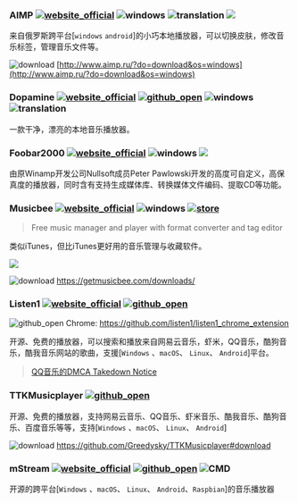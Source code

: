 ### AIMP [![website_official](https://gitbook07.oss-cn-hangzhou.aliyuncs.com/website_official.svg)](http://www.aimp.ru/) ![windows](https://gitbook07.oss-cn-hangzhou.aliyuncs.com/windows.svg) ![translation](https://gitbook07.oss-cn-hangzhou.aliyuncs.com/translation.svg) ![](https://img.shields.io/badge/Version-4.6.0-ff55bb.svg)

来自俄罗斯跨平台[`windows` `android`]的小巧本地播放器，可以切换皮肤，修改音乐标签，管理音乐文件等。

![download](https://gitbook07.oss-cn-hangzhou.aliyuncs.com/download.svg) [http://www.aimp.ru/?do=download&os=windows](http://www.aimp.ru/?do=download&os=windows)

### Dopamine [![website_official](https://gitbook07.oss-cn-hangzhou.aliyuncs.com/website_official.svg)](http://www.digimezzo.com/software/dopamine/) [![github_open](https://gitbook07.oss-cn-hangzhou.aliyuncs.com/github_open.svg)](https://github.com/digimezzo/Dopamine) ![windows](https://gitbook07.oss-cn-hangzhou.aliyuncs.com/windows.svg) ![translation](https://gitbook07.oss-cn-hangzhou.aliyuncs.com/translation.svg) 

一款干净，漂亮的本地音乐播放器。

### Foobar2000  [![website_official](https://gitbook07.oss-cn-hangzhou.aliyuncs.com/website_official.svg)](http://www.foobar2000.org/) ![windows](https://gitbook07.oss-cn-hangzhou.aliyuncs.com/windows.svg)  ![](https://img.shields.io/badge/Version-1.5-ff55bb.svg)

由原Winamp开发公司Nullsoft成员Peter Pawlowski开发的高度可自定义，高保真度的播放器，同时含有支持生成媒体库、转换媒体文件编码、提取CD等功能。

### Musicbee [![website_official](https://gitbook07.oss-cn-hangzhou.aliyuncs.com/website_official.svg)](http://getmusicbee.com/) ![windows](https://gitbook07.oss-cn-hangzhou.aliyuncs.com/windows.svg)  [![store](https://gitbook07.oss-cn-hangzhou.aliyuncs.com/store.svg)](https://www.microsoft.com/en-us/p/musicbee/9p4clt2rj1rs)

> Free music manager and player with format converter and tag editor

类似iTunes，但比iTunes更好用的音乐管理与收藏软件。

![](https://s2.ax1x.com/2019/05/20/ExVMZR.jpg)

![download](https://gitbook07.oss-cn-hangzhou.aliyuncs.com/download.svg) https://getmusicbee.com/downloads/

### Listen1 [![website_official](https://gitbook07.oss-cn-hangzhou.aliyuncs.com/website_official.svg)](http://listen1.github.io/listen1) [![github_open](https://gitbook07.oss-cn-hangzhou.aliyuncs.com/github_open.svg)](http://listen1.github.io/listen1/)

![github_open](https://gitbook07.oss-cn-hangzhou.aliyuncs.com/github_open.svg) Chrome: https://github.com/listen1/listen1_chrome_extension

开源、免费的播放器，可以搜索和播放来自网易云音乐，虾米，QQ音乐，酷狗音乐，酷我音乐网站的歌曲，支援[`Windows` 、`macOS`、 `Linux`、 `Android`]平台。

> [QQ音乐的DMCA Takedown Notice](https://github.com/github/dmca/blob/master/2017/2017-11-17-Listen1.md)

### TTKMusicplayer [![github_open](https://gitbook07.oss-cn-hangzhou.aliyuncs.com/github_open.svg)](https://github.com/Greedysky/TTKMusicplayer)

开源、免费的播放器，支持网易云音乐、QQ音乐、虾米音乐、酷我音乐、酷狗音乐、百度音乐等等，支持[`Windows` 、`macOS`、 `Linux`、 `Android`]

![download](https://gitbook07.oss-cn-hangzhou.aliyuncs.com/download.svg) https://github.com/Greedysky/TTKMusicplayer#download

### mStream [![website_official](https://gitbook07.oss-cn-hangzhou.aliyuncs.com/website_official.svg)](http://mstream.io)  [![github_open](https://gitbook07.oss-cn-hangzhou.aliyuncs.com/github_open.svg)](https://github.com/IrosTheBeggar/mStream) ![CMD](https://gitbook07.oss-cn-hangzhou.aliyuncs.com/CMD.svg)

开源的跨平台[`Windows` 、`macOS`、 `Linux`、 `Android`、`Raspbian`]的音乐播放器





